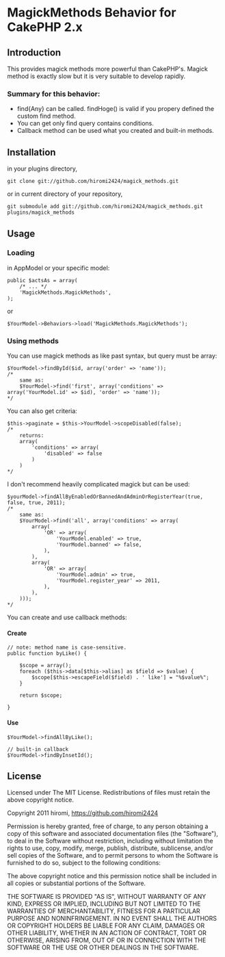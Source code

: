 # MagickMethods Behavior for CakePHP 2.x

## Introduction

This provides magick methods more powerful than CakePHP's.
Magick method is exactly slow but it is very suitable to develop rapidly.

### Summary for this behavior:

 - find{Any} can be called. findHoge() is valid if you propery defined the custom find method.
 - You can get only find query contains conditions.
 - Callback method can be used what you created and built-in methods.

## Installation

in your plugins directory,

	git clone git://github.com/hiromi2424/magick_methods.git

or in current directory of your repository,

	git submodule add git://github.com/hiromi2424/magick_methods.git plugins/magick_methods


## Usage

### Loading

in AppModel or your specific model:

	public $actsAs = array(
		/* ... */
		'MagickMethods.MagickMethods',
	);

or

	$YourModel->Behaviors->load('MagickMethods.MagickMethods');

### Using methods

You can use magick methods as like past syntax, but query must be array:

	$YourModel->findById($id, array('order' => 'name'));
	/*
		same as:
		$YourModel->find('first', array('conditions' => array('YourModel.id' => $id), 'order' => 'name'));
	*/

You can also get criteria:

	$this->paginate = $this->YourModel->scopeDisabled(false);
	/*
		returns:
		array(
			'conditions' => array(
				'disabled' => false
			)
		)
	*/

I don't recommend heavily complicated magick but can be used:

	$yourModel->findAllByEnabledOrBannedAndAdminOrRegisterYear(true, false, true, 2011);
	/*
		same as:
		$YourModel->find('all', array('conditions' => array(
			array(
				'OR' => array(
					'YourModel.enabled' => true,
					'YourModel.banned' => false,
				),
			),
			array(
				'OR' => array(
					'YourModel.admin' => true,
					'YourModel.register_year' => 2011,
				),
			),
		)));
	*/

You can create and use callback methods:

#### Create

	// note: method name is case-sensitive.
	public function byLike() {

		$scope = array();
		foreach ($this->data[$this->alias] as $field => $value) {
			$scope[$this->escapeField($field) . ' like'] = "%$value%";
		}

		return $scope;

	}

#### Use

	$YourModel->findAllByLike();

	// built-in callback
	$YourModel->findByInsetId();

## License

Licensed under The MIT License.
Redistributions of files must retain the above copyright notice.


Copyright 2011 hiromi, https://github.com/hiromi2424

Permission is hereby granted, free of charge, to any person obtaining a copy
of this software and associated documentation files (the "Software"), to deal
in the Software without restriction, including without limitation the rights
to use, copy, modify, merge, publish, distribute, sublicense, and/or sell
copies of the Software, and to permit persons to whom the Software is
furnished to do so, subject to the following conditions:

The above copyright notice and this permission notice shall be included in
all copies or substantial portions of the Software.

THE SOFTWARE IS PROVIDED "AS IS", WITHOUT WARRANTY OF ANY KIND, EXPRESS OR
IMPLIED, INCLUDING BUT NOT LIMITED TO THE WARRANTIES OF MERCHANTABILITY,
FITNESS FOR A PARTICULAR PURPOSE AND NONINFRINGEMENT. IN NO EVENT SHALL THE
AUTHORS OR COPYRIGHT HOLDERS BE LIABLE FOR ANY CLAIM, DAMAGES OR OTHER
LIABILITY, WHETHER IN AN ACTION OF CONTRACT, TORT OR OTHERWISE, ARISING FROM,
OUT OF OR IN CONNECTION WITH THE SOFTWARE OR THE USE OR OTHER DEALINGS IN
THE SOFTWARE.